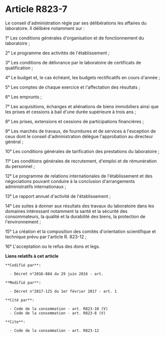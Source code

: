 # Article R823-7

Le conseil d'administration règle par ses délibérations les affaires du laboratoire. Il délibère notamment sur : 

1° Les conditions générales d'organisation et de fonctionnement du laboratoire ; 

2° Le programme des activités de l'établissement ; 

3° Les conditions de délivrance par le laboratoire de certificats de qualification ;

4° Le budget et, le cas échéant, les budgets rectificatifs en cours d'année ;

5° Les comptes de chaque exercice et l'affectation des résultats ; 

6° Les emprunts ; 

7° Les acquisitions, échanges et aliénations de biens immobiliers ainsi que les prises et cessions à bail d'une durée
supérieure à trois ans ;

8° Les prises, extensions et cessions de participations financières ; 

9° Les marchés de travaux, de fournitures et de services à l'exception de ceux dont le conseil d'administration délègue
l'approbation au directeur général ; 

10° Les conditions générales de tarification des prestations du laboratoire ; 

11° Les conditions générales de recrutement, d'emploi et de rémunération du personnel ; 

12° Le programme de relations internationales de l'établissement et des négociations pouvant conduire à la conclusion
d'arrangements administratifs internationaux ;

13° Le rapport annuel d'activité de l'établissement ; 

14° Les suites à donner aux résultats des travaux du laboratoire dans les domaines intéressant notamment la santé et la
sécurité des consommateurs, la qualité et la durabilité des biens, la protection de l'environnement ;

15° La création et la composition des comités d'orientation scientifique et technique prévu par l'article R. 823-12 ; 

16° L'acceptation ou le refus des dons et legs.

**Liens relatifs à cet article**

	**Codifié par**:

	  - Décret n°2016-884 du 29 juin 2016 - art.

	**Modifié par**:

	  - Décret n°2017-125 du 1er février 2017 - art. 1

	**Cité par**:

	  - Code de la consommation - art. R823-10 (V)
	  - Code de la consommation - art. R823-8 (V)

	**Cite**:

	  - Code de la consommation - art. R823-12
